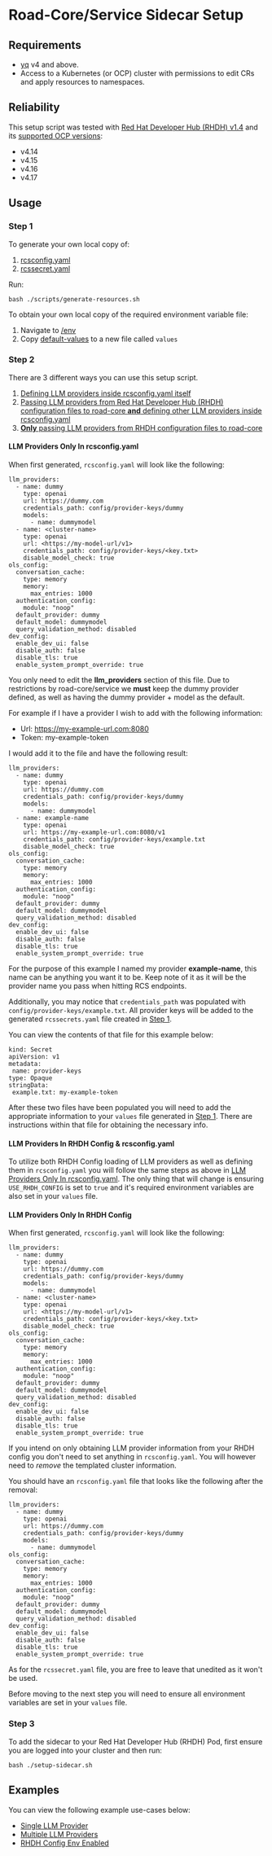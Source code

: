 # Road-Core/Service Sidecar Setup

## Requirements

- [yq](https://github.com/mikefarah/yq/) v4 and above.
- Access to a Kubernetes (or OCP) cluster with permissions to edit CRs and apply resources to namespaces.

## Reliability

This setup script was tested with [Red Hat Developer Hub (RHDH) v1.4](https://docs.redhat.com/en/documentation/red_hat_developer_hub/1.4/) and its [supported OCP versions](https://access.redhat.com/support/policy/updates/developerhub):

- v4.14
- v4.15
- v4.16
- v4.17

## Usage

### Step 1

To generate your own local copy of:
1. [rcsconfig.yaml](./templates/skeleton/rcsconfig.yaml)
2. [rcssecret.yaml](./templates/skeleton/rcssecret.yaml)

Run:

```
bash ./scripts/generate-resources.sh
```

To obtain your own local copy of the required environment variable file:
1. Navigate to [/env](./env/)
2. Copy [default-values](./env/default-values) to a new file called `values`

### Step 2

There are 3 different ways you can use this setup script.

1. [Defining LLM providers inside rcsconfig.yaml itself](#llm-providers-only-in-rcsconfigyaml)
2. [Passing LLM providers from Red Hat Developer Hub (RHDH) configuration files to road-core **and** defining other LLM providers inside rcsconfig.yaml](#llm-providers-in-rhdh-config--rcsconfigyaml)
3. [**Only** passing LLM providers from RHDH configuration files to road-core](#llm-providers-only-in-rhdh-config)


#### LLM Providers Only In rcsconfig.yaml

When first generated, `rcsconfig.yaml` will look like the following:
```
llm_providers:
  - name: dummy
    type: openai
    url: https://dummy.com
    credentials_path: config/provider-keys/dummy
    models:
      - name: dummymodel
  - name: <cluster-name>
    type: openai
    url: <https://my-model-url/v1>
    credentials_path: config/provider-keys/<key.txt>
    disable_model_check: true
ols_config:
  conversation_cache:
    type: memory
    memory:
      max_entries: 1000
  authentication_config:
    module: "noop"
  default_provider: dummy
  default_model: dummymodel
  query_validation_method: disabled
dev_config:
  enable_dev_ui: false
  disable_auth: false
  disable_tls: true
  enable_system_prompt_override: true
```

You only need to edit the **llm_providers** section of this file. Due to restrictions by road-core/service we **must** keep the dummy provider defined, as well as having the dummy provider + model as the default.

For example if I have a provider I wish to add with the following information:
- Url: https://my-example-url.com:8080
- Token: my-example-token

I would add it to the file and have the following result:

```
llm_providers:
  - name: dummy
    type: openai
    url: https://dummy.com
    credentials_path: config/provider-keys/dummy
    models:
      - name: dummymodel
  - name: example-name
    type: openai
    url: https://my-example-url.com:8080/v1
    credentials_path: config/provider-keys/example.txt
    disable_model_check: true
ols_config:
  conversation_cache:
    type: memory
    memory:
      max_entries: 1000
  authentication_config:
    module: "noop"
  default_provider: dummy
  default_model: dummymodel
  query_validation_method: disabled
dev_config:
  enable_dev_ui: false
  disable_auth: false
  disable_tls: true
  enable_system_prompt_override: true
```

For the purpose of this example I named my provider **example-name**, this name can be anything you want it to be. Keep note of it as it will be the provider name you pass when hitting RCS endpoints.

Additionally, you may notice that `credentials_path` was populated with `config/provider-keys/example.txt`. All provider keys will be added to the generated `rcssecrets.yaml` file created in [Step 1](#step-1).

You can view the contents of that file for this example below:

```
kind: Secret
apiVersion: v1
metadata:
 name: provider-keys
type: Opaque
stringData:
 example.txt: my-example-token
```

After these two files have been populated you will need to add the appropriate information to your `values` file generated in [Step 1](#step-1). There are instructions within that file for obtaining the necessary info.

#### LLM Providers In RHDH Config & rcsconfig.yaml

To utilize both RHDH Config loading of LLM providers as well as defining them in `rcsconfig.yaml` you will follow the same steps as above in [LLM Providers Only In rcsconfig.yaml](#llm-providers-only-in-rcsconfigyaml). The only thing that will change is ensuring `USE_RHDH_CONFIG` is set to `true` and it's required environment variables are also set in your `values` file.

#### LLM Providers Only In RHDH Config

When first generated, `rcsconfig.yaml` will look like the following:
```
llm_providers:
  - name: dummy
    type: openai
    url: https://dummy.com
    credentials_path: config/provider-keys/dummy
    models:
      - name: dummymodel
  - name: <cluster-name>
    type: openai
    url: <https://my-model-url/v1>
    credentials_path: config/provider-keys/<key.txt>
    disable_model_check: true
ols_config:
  conversation_cache:
    type: memory
    memory:
      max_entries: 1000
  authentication_config:
    module: "noop"
  default_provider: dummy
  default_model: dummymodel
  query_validation_method: disabled
dev_config:
  enable_dev_ui: false
  disable_auth: false
  disable_tls: true
  enable_system_prompt_override: true
```

If you intend on only obtaining LLM provider information from your RHDH config you don't need to set anything in `rcsconfig.yaml`. You will however need to *remove* the templated cluster information.

You should have an `rcsconfig.yaml` file that looks like the following after the removal:

```
llm_providers:
  - name: dummy
    type: openai
    url: https://dummy.com
    credentials_path: config/provider-keys/dummy
    models:
      - name: dummymodel
ols_config:
  conversation_cache:
    type: memory
    memory:
      max_entries: 1000
  authentication_config:
    module: "noop"
  default_provider: dummy
  default_model: dummymodel
  query_validation_method: disabled
dev_config:
  enable_dev_ui: false
  disable_auth: false
  disable_tls: true
  enable_system_prompt_override: true
```

As for the `rcssecret.yaml` file, you are free to leave that unedited as it won't be used.

Before moving to the next step you will need to ensure all environment variables are set in your `values` file.

### Step 3

To add the sidecar to your Red Hat Developer Hub (RHDH) Pod, first ensure you are logged into your cluster and then run:
```
bash ./setup-sidecar.sh
```

## Examples

You can view the following example use-cases below:

- [Single LLM Provider](./examples/single-provider/)
- [Multiple LLM Providers](./examples/multi-provider/)
- [RHDH Config Env Enabled](./examples/rhdh-config-enabled/)